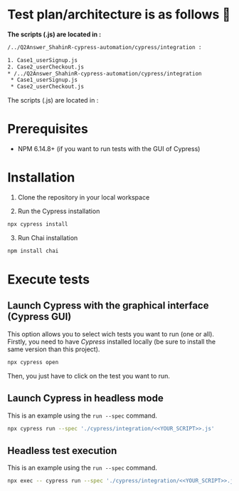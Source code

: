 # Test plan/architecture is as follows :rocket: 
**The scripts (.js) are located in :** 

```bash
/../Q2Answer_ShahinR-cypress-automation/cypress/integration :

1. Case1_userSignup.js
2. Case2_userCheckout.js
* /../Q2Answer_ShahinR-cypress-automation/cypress/integration 
 * Case1_userSignup.js
 * Case2_userCheckout.js
```
The scripts (.js) are located in : 


# Prerequisites
- NPM 6.14.8+ (if you want to run tests with the GUI of Cypress)

# Installation
1. Clone the repository in your local workspace

2. Run the Cypress installation

```bash
npx cypress install
```
3. Run Chai installation

```bash
npm install chai
```
# Execute tests 
## Launch Cypress with the graphical interface (Cypress GUI)
This option allows you to select wich tests you want to run (one or all).
Firstly, you need to have _Cypress_ installed locally (be sure to install the same version than this project).
```bash
npx cypress open
```
Then, you just have to click on the test you want to run.

## Launch Cypress in headless mode
This is an example using the `run --spec` command.

```bash
npx cypress run --spec './cypress/integration/<<YOUR_SCRIPT>>.js'
```
## Headless test execution
This is an example using the `run --spec` command.

```bash
npx exec -- cypress run --spec './cypress/integration/<<YOUR_SCRIPT>>.js'
```
